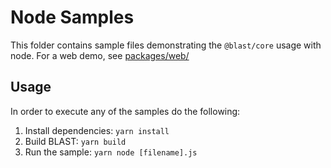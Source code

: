# Node Samples
This folder contains sample files demonstrating the `@blast/core` usage with node. For a web demo, see [packages/web/](./packages/web/)

## Usage
In order to execute any of the samples do the following:
1. Install dependencies: `yarn install`
2. Build BLAST: `yarn build`
3. Run the sample: `yarn node [filename].js`
